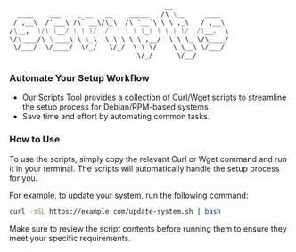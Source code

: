 ```markdown
                                       __              
  ____    ___    _ __   __    _____   /\ \__     ____  
 / ,__\  /'___\ /\` __\/\_\  /\ '__`\ \ \ ,_\   / ,__\ 
/\__, `\/\ \__/ \ \ \/ \/\ \ \ \ \_\ \ \ \ \/  /\__, `\
\/\____/\ \____\ \ \_\  \ \ \ \ \ ,__/  \ \ \_ \/\____/
 \/___/  \/____/  \/_/   \/_/  \ \ \/    \ \__\ \/___/ 
                                \/_/      \/__/        
```

### Automate Your Setup Workflow

- Our Scripts Tool provides a collection of Curl/Wget scripts to streamline the setup process for Debian/RPM-based systems.
- Save time and effort by automating common tasks.

### How to Use

To use the scripts, simply copy the relevant Curl or Wget command and run it in your terminal. The scripts will automatically handle the setup process for you.

For example, to update your system, run the following command:

```bash
curl -sSL https://example.com/update-system.sh | bash
```

Make sure to review the script contents before running them to ensure they meet your specific requirements.
